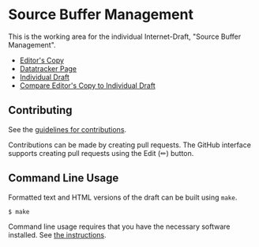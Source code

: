 # Source Buffer Management

This is the working area for the individual Internet-Draft, "Source Buffer Management".

* [Editor's Copy](https://StuartCheshire.github.io/draft-cheshire-sbm/#go.draft-cheshire-sbm.html)
* [Datatracker Page](https://datatracker.ietf.org/doc/draft-cheshire-sbm)
* [Individual Draft](https://datatracker.ietf.org/doc/html/draft-cheshire-sbm)
* [Compare Editor's Copy to Individual Draft](https://StuartCheshire.github.io/draft-cheshire-sbm/#go.draft-cheshire-sbm.diff)


## Contributing

See the
[guidelines for contributions](https://github.com/StuartCheshire/draft-cheshire-sbm/blob/main/CONTRIBUTING.md).

Contributions can be made by creating pull requests.
The GitHub interface supports creating pull requests using the Edit (✏) button.


## Command Line Usage

Formatted text and HTML versions of the draft can be built using `make`.

```sh
$ make
```

Command line usage requires that you have the necessary software installed.  See
[the instructions](https://github.com/martinthomson/i-d-template/blob/main/doc/SETUP.md).

